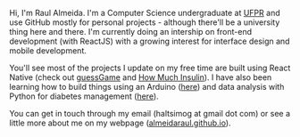 <!--
**almeidaraul/almeidaraul** is a ✨ _special_ ✨ repository because its `README.md` (this file) appears on your GitHub profile.

Here are some ideas to get you started:

- 🔭 I’m currently working on ...
- 🌱 I’m currently learning ...
- 👯 I’m looking to collaborate on ...
- 🤔 I’m looking for help with ...
- 💬 Ask me about ...
- 📫 How to reach me: ...
- 😄 Pronouns: ...
- ⚡ Fun fact: ...
-->

Hi, I'm Raul Almeida. I'm a Computer Science undergraduate at [UFPR](https://www.ufpr.br/portalufpr/) and use GitHub mostly for personal projects - although there'll be a university thing here and there. I'm currently doing an intership on front-end development (with ReactJS) with a growing interest for interface design and mobile development. 

You'll see most of the projects I update on my free time are built using React Native (check out [guessGame](https://github.com/almeidaraul/guessgame) and [How Much Insulin](https://github.com/almeidaraul/hmi)). I have also been learning how to build things using an Arduino ([here](https://github.com/almeidaraul/arduino_basics)) and data analysis with Python for diabetes management ([here](https://github.com/almeidaraul/bsia)).

You can get in touch through my email (haltsimog at gmail dot com) or see a little more about me on my webpage ([almeidaraul.github.io](https://almeidaraul.github.io)).
